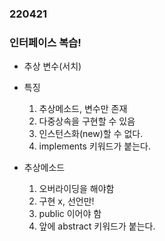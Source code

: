 ### 220421

### 인터페이스 복습!
- 추상 변수(서치)
- 특징
    1. 추상메소드, 변수만 존재
    2. 다중상속을 구현할 수 있음
    3. 인스턴스화(new)할 수 없다.
    4. implements 키워드가 붙는다.


- 추상메소드
    1. 오버라이딩을 해야함
    2. 구현 x, 선언만!
    3. public 이어야 함
    4. 앞에 abstract 키워드가 붙는다.


